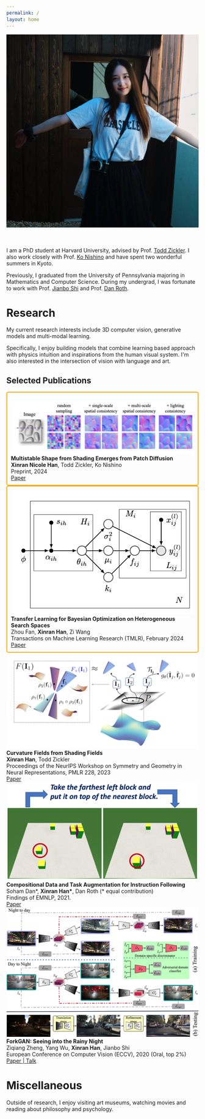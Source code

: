 ```yaml
---
permalink: /
layout: home
---
```


<div style="text-align: center;">
  <img src="./assets/imgs/personal/photo.jpg" class="center-circle">
</div>

<br/><br/>
I am a PhD student at Harvard University, advised by Prof. [Todd Zickler][todd]. I also work closely with Prof. [Ko Nishino][nishino] and have spent two wonderful summers in Kyoto.

Previously, I graduated from the University of Pennsylvania majoring in Mathematics and Computer Science. During my undergrad, I was fortunate to work with Prof. [Jianbo Shi][jianbo] and Prof. [Dan Roth][danroth].

# Research

My current research interests include 3D computer vision, generative models and multi-modal learning.

Specifically, I enjoy building models that combine learning based approach with physics intuition and inspirations from the human visual system. I'm also interested in the intersection of vision with language and art.

## Selected Publications
<div style="border: 2px solid orange; padding: 10px; border-radius: 5px;">
<div class="publication-entry">
  <img src="./assets/imgs/papers/multistable.png" alt="Paper 1 Thumbnail">
  <div>
    <strong>Multistable Shape from Shading Emerges from Patch Diffusion</strong><br>
    <b>Xinran Nicole Han</b>, Todd Zickler, Ko Nishino<br>
    Preprint, 2024<br>
    <a href="https://arxiv.org/pdf/2405.14530">Paper</a>
  </div>
</div>
</div>

<div style="border: 2px solid orange; padding: 10px; border-radius: 5px;">
<div class="publication-entry">
  <img src="./assets/imgs/papers/mphd.png" alt="Paper 2 Thumbnail">
  <div>
    <strong>Transfer Learning for Bayesian Optimization on Heterogeneous Search Spaces</strong><br>
    Zhou Fan, <b>Xinran Han</b>, Zi Wang<br>
    Transactions on Machine Learning Research (TMLR), February 2024<br>
    <a href="https://arxiv.org/abs/2309.16597">Paper</a>
  </div>
</div>
</div>

<div class="publication-entry">
  <img src="./assets/imgs/papers/curvaturefields.png" alt="Paper 3 Thumbnail">
  <div>
    <strong>Curvature Fields from Shading Fields</strong><br>
    <b>Xinran Han</b>, Todd Zickler<br>
    Proceedings of the NeurIPS Workshop on Symmetry and Geometry in Neural Representations, PMLR 228, 2023<br>
    <a href="https://openreview.net/pdf?id=4OSJeCAMi6">Paper</a>
  </div>
</div>

<div class="publication-entry">
  <img src="./assets/imgs/papers/bw_blank.png" alt="Paper 4 Thumbnail">
  <div>
    <strong>Compositional Data and Task Augmentation for Instruction Following</strong><br>
    Soham Dan*, <b>Xinran Han*</b>, Dan Roth (* equal contribution)<br> 
    Findings of EMNLP, 2021.<br>
    <a href="https://aclanthology.org/2021.findings-emnlp.178/">Paper</a>
  </div>
</div>

<div class="publication-entry">
  <img src="./assets/imgs/papers/framework.jpg" alt="Paper 5 Thumbnail">
  <div>
    <strong>ForkGAN: Seeing into the Rainy Night</strong><br>
    Ziqiang Zheng, Yang Wu, <b>Xinran Han</b>, Jianbo Shi<br>
    European Conference on Computer Vision (ECCV), 2020 (Oral, top 2%)<br>
    <a href="https://www.ecva.net/papers/eccv_2020/papers_ECCV/papers/123480154.pdf">Paper | </a><a href="https://www.youtube.com/watch?v=O2nxRsSwkzs">Talk</a>
  </div>
</div>


# Miscellaneous
Outside of research, I enjoy visiting art museums, watching movies and reading about philosophy and psychology.


[todd]:http://www.eecs.harvard.edu/~zickler/Main/HomePage
[nishino]:https://vision.ist.i.kyoto-u.ac.jp
[jianbo]:https://www.cis.upenn.edu/~jshi/
[danroth]:https://cogcomp.seas.upenn.edu